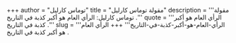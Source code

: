 +++
author = "توماس كارليل"
title = "مقولة توماس كارليل"
description = '''مقولة توماس كارليل: الرأي العام هو أكبر كذبة في التاريخ .'''
quote = '''الرأي العام هو أكبر كذبة في التاريخ .'''
slug = '''الرأي-العام-هو-أكبر-كذبة-في-التاريخ'''
+++
الرأي العام هو أكبر كذبة في التاريخ .
